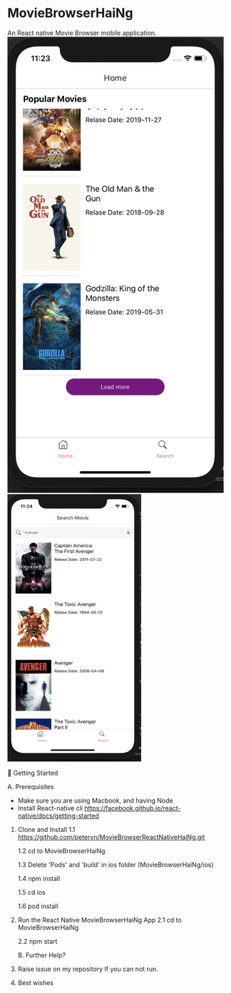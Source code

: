 # MovieBrowserHaiNg

An React native Movie Browser mobile application.
![alt text](https://raw.githubusercontent.com/petervn/MovieBrowserHaiNg/master/MovieBrowserHaiNg/src/common/asset/images/Introduction/Screenshot%202019-10-20%20at%2011.23.53%20AM.png?token=ABDMW3FBUJF7VO44FVNZSMK5VPLLS)
 <img src="https://github.com/petervn/MovieBrowserHaiNg/blob/master/MovieBrowserHaiNg/src/common/asset/images/Introduction/Screenshot%202019-10-20%20at%2011.24.41%20AM.png" width="300" height="600" alt="accessibil" />


🚀 Getting Started

A. Prerequisites

- Make sure you are using Macbook, and having Node
- Install React-native cli https://facebook.github.io/react-native/docs/getting-started

1. Clone and Install
   1.1 https://github.com/petervn/MovieBrowserReactNativeHaiNg.git
   
   1.2 cd to MovieBrowserHaiNg
   
   1.3 Delete 'Pods' and 'build' in ios folder (MovieBrowserHaiNg/ios)
   
   1.4 npm install
   
   1.5 cd ios
   
   1.6 pod install
2. Run the React Native MovieBrowserHaiNg App
   2.1 cd to MovieBrowserHaiNg
   
   2.2 npm start
   
   B. Further Help?
   
3. Raise issue on my repository If you can not run.

4. Best wishes
